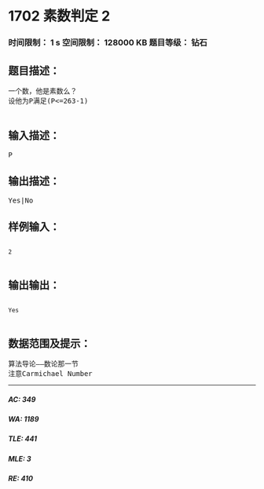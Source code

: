 # 1702 素数判定 2   
### 时间限制： 1 s     空间限制： 128000 KB     题目等级： 钻石  
## 题目描述：  

<pre>
一个数，他是素数么？
设他为P满足(P<=263-1)
 
</pre>
  
  
## 输入描述：  

<pre>
P
</pre>
  
  
## 输出描述：  

<pre>
Yes|No
</pre>
  
  
## 样例输入：  

<pre><code>
2
 
</code></pre>
  
  
## 输出输出：  

<pre><code>
Yes
 
</code></pre>
  
  
## 数据范围及提示：  

<pre>
算法导论——数论那一节  
注意Carmichael Number
</pre>
  
  
***  

##### AC: 349  
##### WA: 1189  
##### TLE: 441  
##### MLE: 3  
##### RE: 410  
